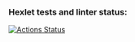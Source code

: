 ### Hexlet tests and linter status:
[![Actions Status](https://github.com/Kutukas/python-project-lvl2/workflows/hexlet-check/badge.svg)](https://github.com/Kutukas/python-project-lvl2/actions)